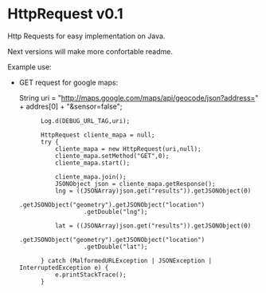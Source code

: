# HttpRequest v0.1
Http Requests for easy implementation on Java.

Next versions will make more confortable readme.

Example use:

- GET request for google maps:
    
    String uri = "http://maps.google.com/maps/api/geocode/json?address=" +
                    addres[0] + "&sensor=false";

            Log.d(DEBUG_URL_TAG,uri);

            HttpRequest cliente_mapa = null;
            try {
                cliente_mapa = new HttpRequest(uri,null);
                cliente_mapa.setMethod("GET",0);
                cliente_mapa.start();

                cliente_mapa.join();
                JSONObject json = cliente_mapa.getResponse();
                lng = ((JSONArray)json.get("results")).getJSONObject(0)
                        .getJSONObject("geometry").getJSONObject("location")
                        .getDouble("lng");

                lat = ((JSONArray)json.get("results")).getJSONObject(0)
                        .getJSONObject("geometry").getJSONObject("location")
                        .getDouble("lat");

            } catch (MalformedURLException | JSONException | InterruptedException e) {
                e.printStackTrace();
            }
            

